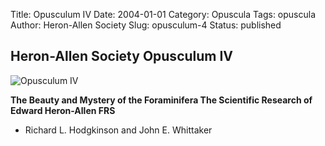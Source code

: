 Title: Opusculum IV
Date: 2004-01-01
Category: Opuscula
Tags: opuscula
Author: Heron-Allen Society
Slug: opusculum-4
Status: published

## Heron-Allen Society Opusculum IV

![Opusculum IV](/images/opuscula/op4-large.jpg)

**The Beauty and Mystery of the Foraminifera The Scientific Research of Edward Heron-Allen FRS**

- Richard L. Hodgkinson and John E. Whittaker